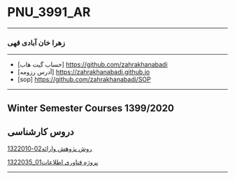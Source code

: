 # PNU_3991_AR
----------
### زهرا خان آبادی قهی

---
- [حساب گیت هاب] https://github.com/zahrakhanabadi
- [آدرس رزومه] https://zahrakhanabadi.github.io
- [sop] https://github.com/zahrakhanabadi/SOP


-------------------
## Winter Semester Courses 1399/2020

## دروس کارشناسی

[روش پژوهش وارائه02-1322010](https://github.com/AliRazavi-edu/PNU_3991/tree/master/_BSc/ResearchAndPresentationMethods)

[پروژه فناوری اطلاعات01_1322035](https://github.com/AliRazavi-edu/PNU_3991/tree/master/_BSc/Project/1322035_01)

-----------------
